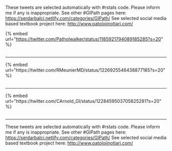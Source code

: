 

These tweets are selected automatically with #rstats code. Please inform me if any is inappropriate.
See other #GIPath pages here: https://serdarbalci.netlify.com/categories/GIPath/ 
See selected social media based textbook project here: http://www.patolojinotlari.com/

{% embed url="https://twitter.com/Patholwalker/status/1185921794089185285?s=20" %}<br>
<br>
<hr>
{% embed url="https://twitter.com/RMeunierMD/status/1226925546438877185?s=20" %}<br>
<br>
<hr>
{% embed url="https://twitter.com/CArnold_GI/status/1228459503705825281?s=20" %}<br>
<br>
<hr>


These tweets are selected automatically with #rstats code. Please inform me if any is inappropriate.
See other #GIPath pages here: https://serdarbalci.netlify.com/categories/GIPath/ 
See selected social media based textbook project here: http://www.patolojinotlari.com/
